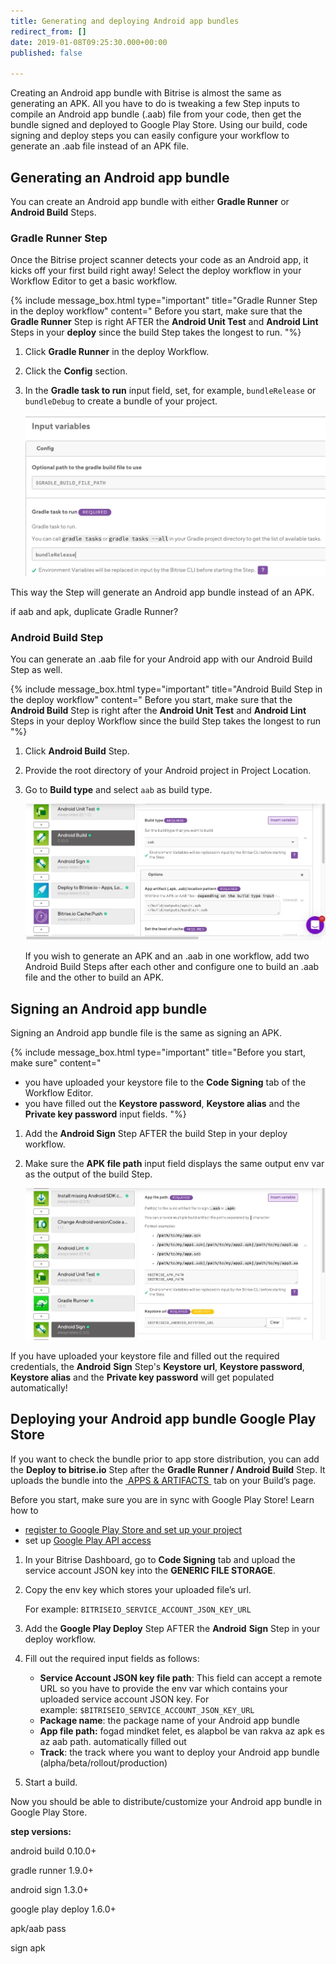 ```yaml
---
title: Generating and deploying Android app bundles
redirect_from: []
date: 2019-01-08T09:25:30.000+00:00
published: false

---
```

Creating an Android app bundle with Bitrise is almost the same as generating an APK. All you have to do is tweaking a few Step inputs to compile an Android app bundle (.aab) file from your code, then get the bundle signed and deployed to Google Play Store. Using our build, code signing and deploy steps you can easily configure your workflow to generate an .aab file instead of an APK file.

## Generating an Android app bundle

You can create an Android app bundle with either **Gradle Runner** or **Android Build** Steps.

### Gradle Runner Step

Once the Bitrise project scanner detects your code as an Android app, it kicks off your first build right away! Select the deploy workflow in your Workflow Editor to get a basic workflow.

{% include message_box.html type="important" title="Gradle Runner Step in the deploy workflow" content=" Before you start, make sure that the **Gradle Runner** Step is right AFTER the **Android Unit Test** and **Android Lint** Steps in your **deploy** since the build Step takes the longest to run. "%}

1. Click **Gradle Runner** in the deploy Workflow.
2. Click the **Config** section.
3. In the **Gradle task to run** input field, set, for example, `bundleRelease` or `bundleDebug` to create a bundle of your project.

   ![](/img/bundlerelease.jpg)

This way the Step will generate an Android app bundle instead of an APK.

if aab and apk, duplicate Gradle Runner?

### Android Build Step

You can generate an .aab file for your Android app with our Android Build Step as well.

{% include message_box.html type="important" title="Android Build Step in the deploy workflow" content=" Before you start, make sure that the **Android Build** Step is right after the **Android Unit Test** and **Android Lint** Steps in your deploy Workflow since the build Step takes the longest to run "%}

1. Click **Android Build** Step.
2. Provide the root directory of your Android project in Project Location.
3. Go to **Build type** and select `aab` as build type.

   ![](/img/android-build-aab-config.jpg) 

   If you wish to generate an APK and an .aab in one workflow, add two Android Build Steps after each other and configure one to build an .aab file and the other to build an APK.

## Signing an Android app bundle

Signing an Android app bundle file is the same as signing an APK.

{% include message_box.html type="important" title="Before you start, make sure" content="

* you have uploaded your keystore file to the **Code Signing** tab of the Workflow Editor.
* you have filled out the **Keystore password**, **Keystore alias** and the **Private key password** input fields.
  "%}

1. Add the **Android Sign** Step AFTER the build Step in your deploy workflow.
2. Make sure the **APK file path** input field displays the same output env var as the output of the build Step. 

   ![](/img/android-sign-aab-apk.jpg)

If you have uploaded your keystore file and filled out the required credentials, the **Android** **Sign** Step's **Keystore url**, **Keystore password**, **Keystore alias** and the **Private key password** will get populated automatically!

## Deploying your Android app bundle Google Play Store

If you want to check the bundle prior to app store distribution, you can add the **Deploy to bitrise.io** Step after the **Gradle Runner / Android Build** Step. It uploads the bundle into the [ APPS & ARTIFACTS ](https://devcenter.bitrise.io/builds/build-artifacts-online/) tab on your Build’s page.

Before you start, make sure you are in sync with Google Play Store! Learn how to

* [register to Google Play Store and set up your project](https://devcenter.bitrise.io/tutorials/deploy/android-deployment/#register-to-google-play-store-and-set-up-your-first-project)
* set up [Google Play API access](https://devcenter.bitrise.io/tutorials/deploy/android-deployment/#set-up-google-play-api-access)

1. In your Bitrise Dashboard, go to **Code Signing** tab and upload the service account JSON key into the **GENERIC FILE STORAGE**.
2. Copy the env key which stores your uploaded file’s url.

   For example: `BITRISEIO_SERVICE_ACCOUNT_JSON_KEY_URL`
3. Add the **Google Play Deploy** Step AFTER the **Android** **Sign** Step in your deploy workflow.
4. Fill out the required input fields as follows:
   * **Service Account JSON key file path**: This field can accept a remote URL so you have to provide the env var which contains your uploaded service account JSON key. For example: `$BITRISEIO_SERVICE_ACCOUNT_JSON_KEY_URL`
   * **Package name**: the package name of your Android app bundle
   * **App file path:**  fogad mindket felet, es alapbol be van rakva az apk es az aab path. automatically filled out
   * **Track**: the track where you want to deploy your Android app bundle (alpha/beta/rollout/production)
5. Start a build.

Now you should be able to distribute/customize your Android app bundle in Google Play Store.

**step versions:**

android build 0.10.0+

gradle runner 1.9.0+

android sign 1.3.0+

google play deploy 1.6.0+

apk/aab pass

sign apk